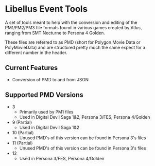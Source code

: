 # Libellus Event Tools
A set of tools meant to help with the conversion and editing of the PM1/PM2/PM3 file formats found in various games created by Atlus, ranging from SMT Nocturne to Persona 4 Golden.

These files are referred to as PMD (short for Polygon Movie Data or PolyMovieData) and are structured pretty much the same expect for a different number in the header.

## Current Features
- Conversion of PMD to and from JSON

## Supported PMD Versions
- 3
  - Primarily used by PM1 files
  - Used in Digital Devil Saga 1&2, Persona 3/FES, Persona 4/Golden
- 9 (Partial)
  - Used in Digital Devil Saga 1&2
- 10 (Partial)
  - Unused PMD's of this version can be found in Persona 3's files
- 11 (Partial)
  - Unused PMD's of this version can be found in Persona 3's files
- 12
  - Used in Persona 3/FES, Persona 4/Golden
